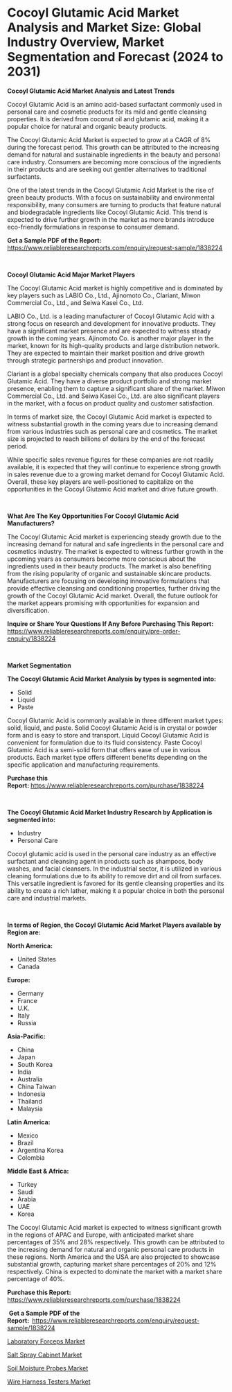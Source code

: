 <p><h1>Cocoyl Glutamic Acid Market Analysis and Market Size: Global Industry Overview, Market Segmentation and Forecast (2024 to 2031)</h1></p><p><strong>Cocoyl Glutamic Acid Market Analysis and Latest Trends</strong></p>
<p><p>Cocoyl Glutamic Acid is an amino acid-based surfactant commonly used in personal care and cosmetic products for its mild and gentle cleansing properties. It is derived from coconut oil and glutamic acid, making it a popular choice for natural and organic beauty products.</p><p>The Cocoyl Glutamic Acid Market is expected to grow at a CAGR of 8% during the forecast period. This growth can be attributed to the increasing demand for natural and sustainable ingredients in the beauty and personal care industry. Consumers are becoming more conscious of the ingredients in their products and are seeking out gentler alternatives to traditional surfactants.</p><p>One of the latest trends in the Cocoyl Glutamic Acid Market is the rise of green beauty products. With a focus on sustainability and environmental responsibility, many consumers are turning to products that feature natural and biodegradable ingredients like Cocoyl Glutamic Acid. This trend is expected to drive further growth in the market as more brands introduce eco-friendly formulations in response to consumer demand.</p></p>
<p><strong>Get a Sample PDF of the Report:&nbsp;</strong> <a href="https://www.reliableresearchreports.com/enquiry/request-sample/1838224">https://www.reliableresearchreports.com/enquiry/request-sample/1838224</a></p>
<p>&nbsp;</p>
<p><strong>Cocoyl Glutamic Acid Major Market Players</strong></p>
<p><p>The Cocoyl Glutamic Acid market is highly competitive and is dominated by key players such as LABIO Co., Ltd., Ajinomoto Co., Clariant, Miwon Commercial Co., Ltd., and Seiwa Kasei Co., Ltd. </p><p>LABIO Co., Ltd. is a leading manufacturer of Cocoyl Glutamic Acid with a strong focus on research and development for innovative products. They have a significant market presence and are expected to witness steady growth in the coming years. Ajinomoto Co. is another major player in the market, known for its high-quality products and large distribution network. They are expected to maintain their market position and drive growth through strategic partnerships and product innovation.</p><p>Clariant is a global specialty chemicals company that also produces Cocoyl Glutamic Acid. They have a diverse product portfolio and strong market presence, enabling them to capture a significant share of the market. Miwon Commercial Co., Ltd. and Seiwa Kasei Co., Ltd. are also significant players in the market, with a focus on product quality and customer satisfaction.</p><p>In terms of market size, the Cocoyl Glutamic Acid market is expected to witness substantial growth in the coming years due to increasing demand from various industries such as personal care and cosmetics. The market size is projected to reach billions of dollars by the end of the forecast period.</p><p>While specific sales revenue figures for these companies are not readily available, it is expected that they will continue to experience strong growth in sales revenue due to a growing market demand for Cocoyl Glutamic Acid. Overall, these key players are well-positioned to capitalize on the opportunities in the Cocoyl Glutamic Acid market and drive future growth.</p></p>
<p>&nbsp;</p>
<p><strong>What Are The Key Opportunities For Cocoyl Glutamic Acid Manufacturers?</strong></p>
<p><p>The Cocoyl Glutamic Acid market is experiencing steady growth due to the increasing demand for natural and safe ingredients in the personal care and cosmetics industry. The market is expected to witness further growth in the upcoming years as consumers become more conscious about the ingredients used in their beauty products. The market is also benefiting from the rising popularity of organic and sustainable skincare products. Manufacturers are focusing on developing innovative formulations that provide effective cleansing and conditioning properties, further driving the growth of the Cocoyl Glutamic Acid market. Overall, the future outlook for the market appears promising with opportunities for expansion and diversification.</p></p>
<p><strong>Inquire or Share Your Questions If Any Before Purchasing This Report:</strong> <a href="https://www.reliableresearchreports.com/enquiry/pre-order-enquiry/1838224">https://www.reliableresearchreports.com/enquiry/pre-order-enquiry/1838224</a></p>
<p>&nbsp;</p>
<p><strong>Market Segmentation</strong></p>
<p><strong>The Cocoyl Glutamic Acid Market Analysis by types is segmented into:</strong></p>
<p><ul><li>Solid</li><li>Liquid</li><li>Paste</li></ul></p>
<p><p>Cocoyl Glutamic Acid is commonly available in three different market types: solid, liquid, and paste. Solid Cocoyl Glutamic Acid is in crystal or powder form and is easy to store and transport. Liquid Cocoyl Glutamic Acid is convenient for formulation due to its fluid consistency. Paste Cocoyl Glutamic Acid is a semi-solid form that offers ease of use in various products. Each market type offers different benefits depending on the specific application and manufacturing requirements.</p></p>
<p><strong>Purchase this Report:&nbsp;</strong><a href="https://www.reliableresearchreports.com/purchase/1838224">https://www.reliableresearchreports.com/purchase/1838224</a></p>
<p>&nbsp;</p>
<p><strong>The Cocoyl Glutamic Acid Market Industry Research by Application is segmented into:</strong></p>
<p><ul><li>Industry</li><li>Personal Care</li></ul></p>
<p><p>Cocoyl glutamic acid is used in the personal care industry as an effective surfactant and cleansing agent in products such as shampoos, body washes, and facial cleansers. In the industrial sector, it is utilized in various cleaning formulations due to its ability to remove dirt and oil from surfaces. This versatile ingredient is favored for its gentle cleansing properties and its ability to create a rich lather, making it a popular choice in both the personal care and industrial markets.</p></p>
<p>&nbsp;</p>
<p><strong>In terms of Region, the Cocoyl Glutamic Acid Market Players available by Region are:</strong></p>
<p>
    <p> <strong> North America: </strong>
        <ul>
            <li>United States</li>
            <li>Canada</li>
        </ul>
        </p> 
    <p> <strong> Europe: </strong>
        <ul>
            <li>Germany</li>
            <li>France</li>
            <li>U.K.</li>
            <li>Italy</li>
            <li>Russia</li>
        </ul>
        </p> 
    <p> <strong> Asia-Pacific: </strong>
        <ul>
            <li>China</li>
            <li>Japan</li>
            <li>South Korea</li>
            <li>India</li>
            <li>Australia</li>
            <li>China Taiwan</li>
            <li>Indonesia</li>
            <li>Thailand</li>
            <li>Malaysia</li>
        </ul>
        </p> 
    <p> <strong> Latin America: </strong>
        <ul>
            <li>Mexico</li>
            <li>Brazil</li>
            <li>Argentina Korea</li>
            <li>Colombia</li>
        </ul>
        </p> 
    <p> <strong> Middle East & Africa: </strong>
        <ul>
            <li>Turkey</li>
            <li>Saudi</li>
            <li>Arabia</li>
            <li>UAE</li>
            <li>Korea</li>
        </ul>
    </p>
    </p>
<p><p>The Cocoyl Glutamic Acid market is expected to witness significant growth in the regions of APAC and Europe, with anticipated market share percentages of 35% and 28% respectively. This growth can be attributed to the increasing demand for natural and organic personal care products in these regions. North America and the USA are also projected to showcase substantial growth, capturing market share percentages of 20% and 12% respectively. China is expected to dominate the market with a market share percentage of 40%.</p></p>
<p><strong>Purchase this Report: </strong><a href="https://www.reliableresearchreports.com/purchase/1838224">https://www.reliableresearchreports.com/purchase/1838224</a></p>
<p>&nbsp;<strong>Get a Sample PDF of the Report:&nbsp;&nbsp;</strong><a href="https://www.reliableresearchreports.com/enquiry/request-sample/1838224">https://www.reliableresearchreports.com/enquiry/request-sample/1838224</a></p>
<p><strong></strong></p>
<p><p><a href="https://view.publitas.com/reportprime-1/laboratory-forceps-market-with-the-goal-of-estimating-the-market-size-and-future-growth-potential-of-various-market-segments-based-on-component-applications-end-user-and-region/">Laboratory Forceps Market</a></p><p><a href="https://fuschia-pecorino-a6d.notion.site/Salt-Spray-Cabinet-Market-Size-Growing-and-Forecasted-for-period-from-2024-2031-and-provides-compl-2421d55c2704407b8f7fca276dc5c16b">Salt Spray Cabinet Market</a></p><p><a href="https://view.publitas.com/reportprime-1/soil-moisture-probes-market-dynamics-2023-2030-also-about-its-market-trends-projections-and-opportunities/">Soil Moisture Probes Market</a></p><p><a href="https://view.publitas.com/reportprime-1/wire-harness-testers-market-challenges-opportunities-and-growth-drivers-and-major-market-players-forecasted-for-period-from-2023-2030/">Wire Harness Testers Market</a></p></p>